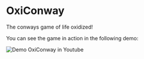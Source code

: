 # OxiConway
The conways game of life oxidized!

You can see the game in action in the following demo:

![Demo OxiConway in Youtube](https://www.youtube.com/watch?v=c1Z3QDYBeLw)
